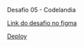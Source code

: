 Desafio 05 - Codelandia

[Link do desafio no figma](https://www.figma.com/file/Yb9IBH56g7T1hdIyZ3BMNO/Desafios---Codel%C3%A2ndia?type=design&node-id=5854-2&mode=design&t=f5bUwfqWak3UfHkf-0)

[Deploy](https://mjuliamiosso.github.io/codelandia-desafios/Desafio-5/)